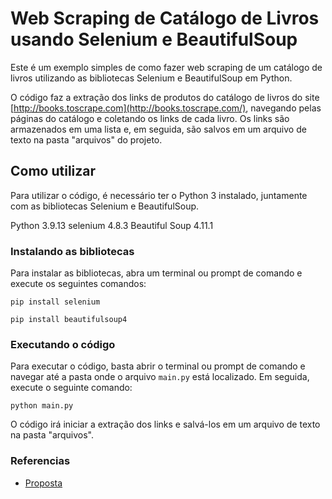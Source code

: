 # Web Scraping de Catálogo de Livros usando Selenium e BeautifulSoup

Este é um exemplo simples de como fazer web scraping de um catálogo de livros utilizando as bibliotecas Selenium e BeautifulSoup em Python.

O código faz a extração dos links de produtos do catálogo de livros do site [http://books.toscrape.com](http://books.toscrape.com/), navegando pelas páginas do catálogo e coletando os links de cada livro. Os links são armazenados em uma lista e, em seguida, são salvos em um arquivo de texto na pasta "arquivos" do projeto.


## Como utilizar

Para utilizar o código, é necessário ter o Python 3 instalado, juntamente com as bibliotecas Selenium e BeautifulSoup.

Python 3.9.13
selenium 4.8.3
Beautiful Soup 4.11.1

### Instalando as bibliotecas

Para instalar as bibliotecas, abra um terminal ou prompt de comando e execute os seguintes comandos:

```
pip install selenium
```
```
pip install beautifulsoup4
```


### Executando o código

Para executar o código, basta abrir o terminal ou prompt de comando e navegar até a pasta onde o arquivo `main.py` está localizado. Em seguida, execute o seguinte comando:

```
python main.py
```

O código irá iniciar a extração dos links e salvá-los em um arquivo de texto na pasta "arquivos".

### Referencias
* [Proposta](https://medium.com/@meigarom/o-projeto-de-data-engineering-para-o-seu-portf%C3%B3lio-c186c7191823)